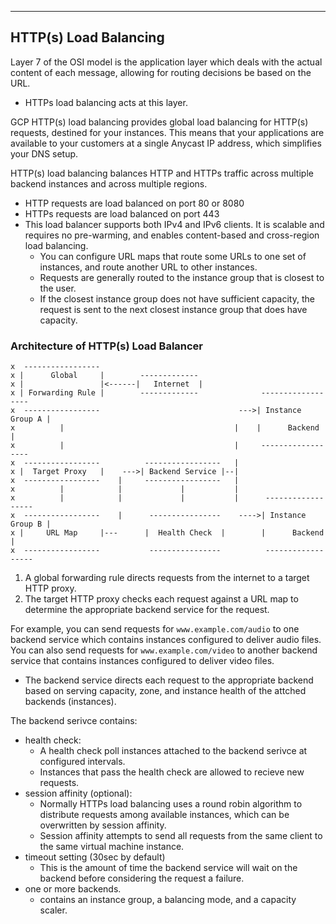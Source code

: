 _______________________________________________________________________________
## HTTP(s) Load Balancing
Layer 7 of the OSI model is the application layer which deals with the actual content of each message, allowing for routing decisions be based on the URL.
* HTTPs load balancing acts at this layer.

GCP HTTP(s) load balancing provides global load balancing for HTTP(s) requests, destined for your instances. This means that your applications are available to your customers at a single Anycast IP address, which simplifies your DNS setup.

HTTP(s) load balancing balances HTTP and HTTPs traffic across multiple backend instances and across multiple regions.
* HTTP requests are load balanced on port 80 or 8080
* HTTPs requests are load balanced on port 443
* This load balancer supports both IPv4 and IPv6 clients. It is scalable and requires no pre-warming, and enables content-based and cross-region load balancing.
  * You can configure URL maps that route some URLs to one set of instances, and route another URL to other instances.
  * Requests are generally routed to the instance group that is closest to the user.
  * If the closest instance group does not have sufficient capacity, the request is sent to the next closest instance group that does have capacity.

### Architecture of HTTP(s) Load Balancer

```
x  -----------------         
x |      Global     |        -------------
x |                 |<------|   Internet  |
x | Forwarding Rule |        -------------              ------------------
x  -----------------                               --->| Instance Group A |
x          |                                      |    |      Backend     | 
x          |                                      |     ------------------
x  -----------------          -----------------   |
x |  Target Proxy   |    --->| Backend Service |--|
x  -----------------    |     -----------------   |
x          |            |             |           |
x          |            |             |           |      ------------------
x  -----------------    |      ----------------    ---->| Instance Group B |
x |     URL Map     |---      |  Health Check  |        |      Backend     |
x  -----------------           ----------------          ------------------
```

1. A global forwarding rule directs requests from the internet to a target HTTP proxy.
2. The target HTTP proxy checks each request against a URL map to determine the appropriate backend service for the request.

For example, you can send requests for `www.example.com/audio` to one backend service which contains instances configured to deliver audio files. You can also send requests for `www.example.com/video` to another backend service that contains instances configured to deliver video files.
* The backend service directs each request to the appropriate backend based on serving capacity, zone, and instance health of the attched backends (instances).

The backend serivce contains:
* health check:
  * A health check poll instances attached to the backend serivce at configured intervals.
  * Instances that pass the health check are allowed to recieve new requests.
* session affinity (optional):
  * Normally HTTPs load balancing uses a round robin algorithm to distribute requests among available instances, which can be overwritten by session affinity.
  * Session affinity attempts to send all requests from the same client to the same virtual machine instance.
* timeout setting (30sec by default)
  * This is the amount of time the backend service will wait on the backend before considering the request a failure.
* one or more backends.
  * contains an instance group, a balancing mode, and a capacity scaler.
